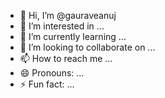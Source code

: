 - 👋 Hi, I’m @gauraveanuj
- 👀 I’m interested in ...
- 🌱 I’m currently learning ...
- 💞️ I’m looking to collaborate on ...
- 📫 How to reach me ...
- 😄 Pronouns: ...
- ⚡ Fun fact: ...

<!---
gauraveanuj/gauraveanuj is a ✨ special ✨ repository because its `README.md` (this file) appears on your GitHub profile.
You can click the Preview link to take a look at your changes.
--->
